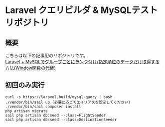 # Laravel クエリビルダ & MySQLテストリポジトリ
## 概要
こちらは以下の記事用のリポジトリです。<br>
[Laravel + MySQLでグループごとにランク付け/指定順位のデータだけ取得する方法(Window関数の代替)](https://zenn.dev/articles/e5f0e2147d49e0/edit)

## 初回のみ実行
```
curl -s https://laravel.build/mysql-query | bash
./vendor/bin/sail up (必要に応じてエイリアスを設定してください)
./vendor/bin/sail composer install 
php artisan migrate
sail php artisan db:seed --class=FlightSeeder
sail php artisan db:seed --class=DestinationSeeder
```
